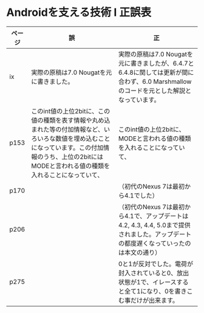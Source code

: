 # Androidを支える技術 I 正誤表

|ページ | 誤 | 正 |
| ---- | --- | --- |
|  ix  | 実際の原稿は7.0 Nougatを元に書きました。 | 実際の原稿は7.0 Nougatを元に書きましたが、6.4.7と6.4.8に関しては更新が間に合わず、6.0 Marshmallow のコードを元とした解説となっています。 |
| p153 | このint値の上位2bitに、この値の種類を表す情報や丸め込まれた等の付加情報など、いろいろな数値を埋め込むことになっています。この付加情報のうち、上位の2bitにはMODEと言われる値の種類を入れることになっていて、 | このint値の上位2bitに、MODEと言われる値の種類を入れることになっていて、|
| p170 | | （初代のNexus 7は最初から4.1でした）|
| p206 |  | （初代のNexus 7は最初から4.1で、アップデートは4.2, 4.3, 4.4, 5.0まで提供されました。アップデートの都度遅くなっていったのは本文の通り） |
| p275 | |0と1が反対でした。電荷が封入されていると0、放出状態が1で、イレースすると全て1になり、0を書きこむ事だけが出来ます。|
